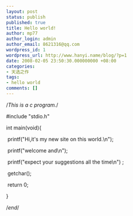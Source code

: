 ```yaml
---
layout: post
status: publish
published: true
title: Hello world!
author: mp77
author_login: admin
author_email: 8621316@qq.com
wordpress_id: 1
wordpress_url: http://www.hanyi.name/blog/?p=1
date: 2008-02-05 23:50:30.000000000 +08:00
categories:
- 天选之作
tags:
- hello world
comments: []
---
```

/*This is a c program.*/

#include "stdio.h" 

int main(void){

 printf("Hi,it's my new site on this world.\n");

 printf("welcome and\n");

 printf("expect your suggestions all the time\n") ;

 getchar();

 return 0;

}

/*end*/

